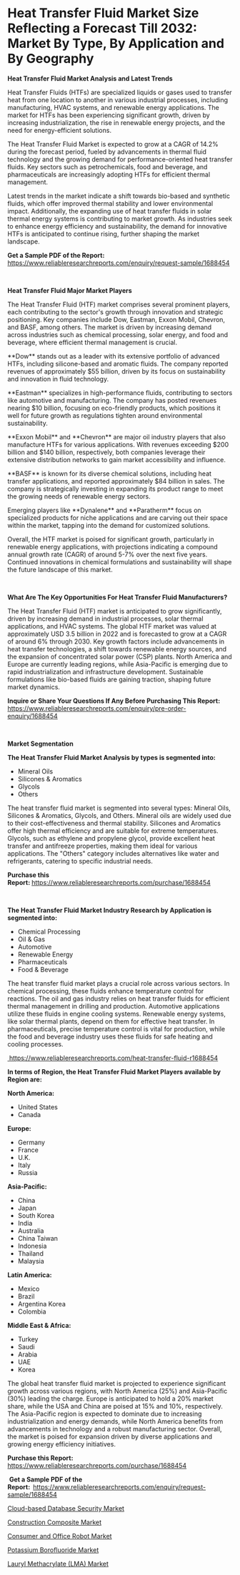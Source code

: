 <p><h1>Heat Transfer Fluid Market Size Reflecting a Forecast Till 2032: Market By Type, By Application and By Geography</h1></p><p><strong>Heat Transfer Fluid Market Analysis and Latest Trends</strong></p>
<p><p>Heat Transfer Fluids (HTFs) are specialized liquids or gases used to transfer heat from one location to another in various industrial processes, including manufacturing, HVAC systems, and renewable energy applications. The market for HTFs has been experiencing significant growth, driven by increasing industrialization, the rise in renewable energy projects, and the need for energy-efficient solutions.</p><p>The Heat Transfer Fluid Market is expected to grow at a CAGR of 14.2% during the forecast period, fueled by advancements in thermal fluid technology and the growing demand for performance-oriented heat transfer fluids. Key sectors such as petrochemicals, food and beverage, and pharmaceuticals are increasingly adopting HTFs for efficient thermal management.</p><p>Latest trends in the market indicate a shift towards bio-based and synthetic fluids, which offer improved thermal stability and lower environmental impact. Additionally, the expanding use of heat transfer fluids in solar thermal energy systems is contributing to market growth. As industries seek to enhance energy efficiency and sustainability, the demand for innovative HTFs is anticipated to continue rising, further shaping the market landscape.</p></p>
<p><strong>Get a Sample PDF of the Report:&nbsp;</strong> <a href="https://www.reliableresearchreports.com/enquiry/request-sample/1688454?utm_campaign=114&utm_medium=2&utm_source=Github&utm_content=ia&utm_term=06012025&utm_id=heat-transfer-fluid">https://www.reliableresearchreports.com/enquiry/request-sample/1688454</a></p>
<p>&nbsp;</p>
<p><strong>Heat Transfer Fluid Major Market Players</strong></p>
<p><p>The Heat Transfer Fluid (HTF) market comprises several prominent players, each contributing to the sector's growth through innovation and strategic positioning. Key companies include Dow, Eastman, Exxon Mobil, Chevron, and BASF, among others. The market is driven by increasing demand across industries such as chemical processing, solar energy, and food and beverage, where efficient thermal management is crucial.</p><p>**Dow** stands out as a leader with its extensive portfolio of advanced HTFs, including silicone-based and aromatic fluids. The company reported revenues of approximately $55 billion, driven by its focus on sustainability and innovation in fluid technology.</p><p>**Eastman** specializes in high-performance fluids, contributing to sectors like automotive and manufacturing. The company has posted revenues nearing $10 billion, focusing on eco-friendly products, which positions it well for future growth as regulations tighten around environmental sustainability.</p><p>**Exxon Mobil** and **Chevron** are major oil industry players that also manufacture HTFs for various applications. With revenues exceeding $200 billion and $140 billion, respectively, both companies leverage their extensive distribution networks to gain market accessibility and influence.</p><p>**BASF** is known for its diverse chemical solutions, including heat transfer applications, and reported approximately $84 billion in sales. The company is strategically investing in expanding its product range to meet the growing needs of renewable energy sectors.</p><p>Emerging players like **Dynalene** and **Paratherm** focus on specialized products for niche applications and are carving out their space within the market, tapping into the demand for customized solutions.</p><p>Overall, the HTF market is poised for significant growth, particularly in renewable energy applications, with projections indicating a compound annual growth rate (CAGR) of around 5-7% over the next five years. Continued innovations in chemical formulations and sustainability will shape the future landscape of this market.</p></p>
<p>&nbsp;</p>
<p><strong>What Are The Key Opportunities For Heat Transfer Fluid Manufacturers?</strong></p>
<p><p>The Heat Transfer Fluid (HTF) market is anticipated to grow significantly, driven by increasing demand in industrial processes, solar thermal applications, and HVAC systems. The global HTF market was valued at approximately USD 3.5 billion in 2022 and is forecasted to grow at a CAGR of around 6% through 2030. Key growth factors include advancements in heat transfer technologies, a shift towards renewable energy sources, and the expansion of concentrated solar power (CSP) plants. North America and Europe are currently leading regions, while Asia-Pacific is emerging due to rapid industrialization and infrastructure development. Sustainable formulations like bio-based fluids are gaining traction, shaping future market dynamics.</p></p>
<p><strong>Inquire or Share Your Questions If Any Before Purchasing This Report:</strong> <a href="https://www.reliableresearchreports.com/enquiry/pre-order-enquiry/1688454?utm_campaign=114&utm_medium=2&utm_source=Github&utm_content=ia&utm_term=06012025&utm_id=heat-transfer-fluid">https://www.reliableresearchreports.com/enquiry/pre-order-enquiry/1688454</a></p>
<p>&nbsp;</p>
<p><strong>Market Segmentation</strong></p>
<p><strong>The Heat Transfer Fluid Market Analysis by types is segmented into:</strong></p>
<p><ul><li>Mineral Oils</li><li>Silicones & Aromatics</li><li>Glycols</li><li>Others</li></ul></p>
<p><p>The heat transfer fluid market is segmented into several types: Mineral Oils, Silicones & Aromatics, Glycols, and Others. Mineral oils are widely used due to their cost-effectiveness and thermal stability. Silicones and Aromatics offer high thermal efficiency and are suitable for extreme temperatures. Glycols, such as ethylene and propylene glycol, provide excellent heat transfer and antifreeze properties, making them ideal for various applications. The "Others" category includes alternatives like water and refrigerants, catering to specific industrial needs.</p></p>
<p><strong>Purchase this Report:&nbsp;</strong><a href="https://www.reliableresearchreports.com/purchase/1688454?utm_campaign=114&utm_medium=2&utm_source=Github&utm_content=ia&utm_term=06012025&utm_id=heat-transfer-fluid">https://www.reliableresearchreports.com/purchase/1688454</a></p>
<p>&nbsp;</p>
<p><strong>The Heat Transfer Fluid Market Industry Research by Application is segmented into:</strong></p>
<p><ul><li>Chemical Processing</li><li>Oil & Gas</li><li>Automotive</li><li>Renewable Energy</li><li>Pharmaceuticals</li><li>Food & Beverage</li></ul></p>
<p><p>The heat transfer fluid market plays a crucial role across various sectors. In chemical processing, these fluids enhance temperature control for reactions. The oil and gas industry relies on heat transfer fluids for efficient thermal management in drilling and production. Automotive applications utilize these fluids in engine cooling systems. Renewable energy systems, like solar thermal plants, depend on them for effective heat transfer. In pharmaceuticals, precise temperature control is vital for production, while the food and beverage industry uses these fluids for safe heating and cooling processes.</p></p>
<p><a href="https://www.reliableresearchreports.com/heat-transfer-fluid-r1688454?utm_campaign=114&utm_medium=2&utm_source=Github&utm_content=ia&utm_term=06012025&utm_id=heat-transfer-fluid">&nbsp;https://www.reliableresearchreports.com/heat-transfer-fluid-r1688454</a></p>
<p><strong>In terms of Region, the Heat Transfer Fluid Market Players available by Region are:</strong></p>
<p>
    <p> <strong> North America: </strong>
        <ul>
            <li>United States</li>
            <li>Canada</li>
        </ul>
        </p> 
    <p> <strong> Europe: </strong>
        <ul>
            <li>Germany</li>
            <li>France</li>
            <li>U.K.</li>
            <li>Italy</li>
            <li>Russia</li>
        </ul>
        </p> 
    <p> <strong> Asia-Pacific: </strong>
        <ul>
            <li>China</li>
            <li>Japan</li>
            <li>South Korea</li>
            <li>India</li>
            <li>Australia</li>
            <li>China Taiwan</li>
            <li>Indonesia</li>
            <li>Thailand</li>
            <li>Malaysia</li>
        </ul>
        </p> 
    <p> <strong> Latin America: </strong>
        <ul>
            <li>Mexico</li>
            <li>Brazil</li>
            <li>Argentina Korea</li>
            <li>Colombia</li>
        </ul>
        </p> 
    <p> <strong> Middle East & Africa: </strong>
        <ul>
            <li>Turkey</li>
            <li>Saudi</li>
            <li>Arabia</li>
            <li>UAE</li>
            <li>Korea</li>
        </ul>
    </p>
    </p>
<p><p>The global heat transfer fluid market is projected to experience significant growth across various regions, with North America (25%) and Asia-Pacific (30%) leading the charge. Europe is anticipated to hold a 20% market share, while the USA and China are poised at 15% and 10%, respectively. The Asia-Pacific region is expected to dominate due to increasing industrialization and energy demands, while North America benefits from advancements in technology and a robust manufacturing sector. Overall, the market is poised for expansion driven by diverse applications and growing energy efficiency initiatives.</p></p>
<p><strong>Purchase this Report: </strong><a href="https://www.reliableresearchreports.com/purchase/1688454?utm_campaign=114&utm_medium=2&utm_source=Github&utm_content=ia&utm_term=06012025&utm_id=heat-transfer-fluid">https://www.reliableresearchreports.com/purchase/1688454</a></p>
<p>&nbsp;<strong>Get a Sample PDF of the Report:&nbsp;&nbsp;</strong><a href="https://www.reliableresearchreports.com/enquiry/request-sample/1688454?utm_campaign=114&utm_medium=2&utm_source=Github&utm_content=ia&utm_term=06012025&utm_id=heat-transfer-fluid">https://www.reliableresearchreports.com/enquiry/request-sample/1688454</a></p>
<p><strong></strong></p>
<p><p><a href="https://www.linkedin.com/pulse/theglobal-cloud-based-database-security-market-sizeenormousand-sejjc?utm_campaign=114&utm_medium=2&utm_source=Github&utm_content=ia&utm_term=06012025&utm_id=heat-transfer-fluid">Cloud-based Database Security Market</a></p><p><a href="https://www.linkedin.com/pulse/construction-composite-market-analysis-identifying-key-z0nze?utm_campaign=114&utm_medium=2&utm_source=Github&utm_content=ia&utm_term=06012025&utm_id=heat-transfer-fluid">Construction Composite Market</a></p><p><a href="https://www.linkedin.com/pulse/consumer-office-robot-market-size-continuously-growing-045fe?utm_campaign=114&utm_medium=2&utm_source=Github&utm_content=ia&utm_term=06012025&utm_id=heat-transfer-fluid">Consumer and Office Robot Market</a></p><p><a href="https://github.com/shondapmbau/Market-Research-Report-List-1/blob/main/potassium-borofluoride-market.md?utm_campaign=114&utm_medium=2&utm_source=Github&utm_content=ia&utm_term=06012025&utm_id=heat-transfer-fluid">Potassium Borofluoride Market</a></p><p><a href="https://github.com/MonroeBullock54/Market-Research-Report-List-1/blob/main/lauryl-methacrylate-lma-market.md?utm_campaign=114&utm_medium=2&utm_source=Github&utm_content=ia&utm_term=06012025&utm_id=heat-transfer-fluid">Lauryl Methacrylate (LMA) Market</a></p></p>